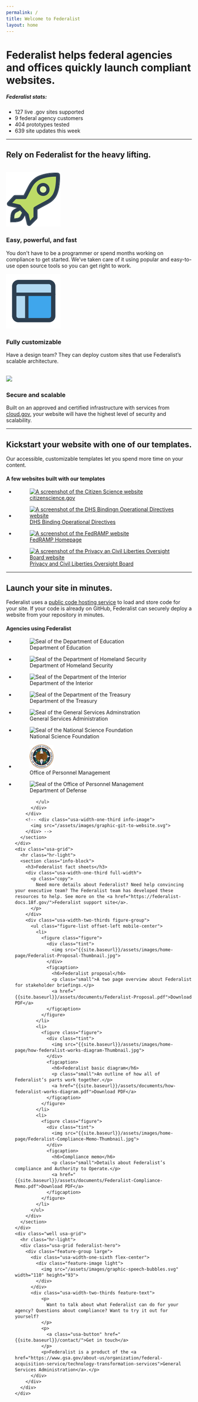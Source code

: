 ```yaml
---
permalink: /
title: Welcome to Federalist
layout: home
---
```

<div id="home" class="homepage">
    <div class="well">
      <div class="usa-grid federalist-hero">
        <div class="usa-width-two-thirds hero-heading">
          <h1>
            Federalist helps federal agencies and offices quickly launch compliant websites.
          </h1>
        </div>
        <div class="usa-width-one-third usa-hero-callout">
          <h5 class="contrast-heading">Federalist stats:</h5>
          <ul>
            <li>127 live .gov sites supported</li>
            <li>9 federal agency customers</li>
            <li>404 prototypes tested</li>
            <li>639 site updates this week</li>
          </ul>
        </div>
      </div>
    </div>
    <div class="usa-grid info-block">
      <hr class="hr-light">
      <h2><a id="page-body"></a>Rely on Federalist for the heavy lifting.</h2>
      <br>
      <section class="features">
        <div class="feature-group">
          <div class="usa-width-one-sixth">
            <div class="feature-image">
              <img src="/assets/images/icons/icon-rocket-color.svg">
            </div>
          </div>
          <div class="usa-width-three-fourths feature-text">
            <h3>Easy, powerful, and fast</h3>
            <p>You don't have to be a programmer or spend months working on compliance to get started. We’ve taken care of it using popular and easy-to-use open source tools so you can get right to work.</p>
          </div>
        </div>
        <div class="feature-group">
          <div class="usa-width-one-sixth">
            <div class="feature-image">
              <img src="/assets/images/icons/icon-layout-color.svg">
            </div>
          </div>
          <div class="usa-width-three-fourths feature-text">
            <h3>Fully customizable</h3>
            <p>Have a design team? They can deploy custom sites that use Federalist’s scalable architecture.<br><br></p>
          </div>
        </div>
        <div class="feature-group">
          <div class="usa-width-one-sixth">
            <div class="feature-image">
              <img src="{{site.baseurl}}/assets/images/icons/icon-lock-color.svg">
            </div>
          </div>
          <div class="usa-width-three-fourths feature-text">
            <h3>Secure and scalable</h3>
            <p>Built on an approved and certified infrastructure with services from <a href="https://cloud.gov/">cloud.gov</a>, your website will have the highest level of security and scalability.</p>
          </div>
        </div>
      </section>
    </div>
    <div class="usa-grid">
      <hr class="hr-light">
      <section class="info-block">
        <div class="description">
          <h2>Kickstart your website with one of our templates.</h2>
          <p class="copy">
            Our accessible, customizable templates let you spend more time on your content.
          </p>
          <div class="figure-group">
            <h4>A few websites built with our templates</h4>
            <ul class="figure-list mobile-center">
              <li>
                <a href="https://www.citizenscience.gov">
                <figure class="figure figure-seal">
                  <div class="tint">
                    <img src="{{site.baseurl}}/assets/images/www.citizenscience.gov.jpg" alt="A screenshot of the Citizen Science website">
                  </div>
                  <figcaption>citizenscience.gov</figcaption>
                </figure>
                </a>
              </li>
              <li>
                <a href="https://cyber.dhs.gov">
                <figure class="figure figure-seal">
                  <div class="tint">
                    <img src="{{site.baseurl}}/assets/images/cyber.dhs.gov.jpg"  alt="A screenshot of the DHS Bindingn Operational Directives website">
                  </div>
                  <figcaption>DHS Binding Operational Directives</figcaption>
                </figure>
                </a>
              </li>
              <li>
                <a href="https://fedramp.gov">
                <figure class="figure figure-seal">
                  <div class="tint">
                    <img src="{{site.baseurl}}/assets/images/www.fedramp.gov.jpg" alt="A screenshot of the FedRAMP website">
                  </div>
                  <figcaption>FedRAMP Homepage</figcaption>
                </figure>
                </a>
              </li>
              <li>
                <a href="https://pclob.gov">
                  <figure class="figure figure-seal">
                    <div class="tint">
                      <img src="{{site.baseurl}}/assets/images/www.pclob.gov.jpg"  alt="A screenshot of the Privacy an Civil Liberties Oversight Board website">
                    </div>
                    <figcaption>Privacy and Civil Liberties Oversight Board</figcaption>
                  </figure>
                </a>
              </li>
            </ul>
          </div>
        </div>
        <!-- <div class="usa-width-one-third info-image">
          <img src="/assets/images/graphic-template.svg">
        </div> -->
      </section></div>
    <div class="usa-grid">
      <hr class="hr-light">
      <section class="info-block">
        <div class="description">
          <h2>Launch your site in minutes.</h2>
          <p class="copy">
            Federalist uses a <a href="https://github.com/">public code hosting service</a> to load and store code for your site. If your code is already on GitHub, Federalist can securely deploy a website from your repository in minutes.
          </p>
          <div class="figure-group">
            <h4>Agencies using Federalist</h4>
            <ul class="figure-list mobile-center">
              <li>
                <figure class="figure figure-seal">
                  <img src="{{site.baseurl}}/assets/images/logos/partners/500px-Education.png" alt="Seal of the Department of Education" height="64" width="64">
                  <figcaption>Department of Education</figcaption>
                </figure>
              </li>
              <li>
                <figure class="figure figure-seal">
                  <img src="{{site.baseurl}}/assets/images/logos/partners/500px-DHS.png" alt="Seal of the Department of Homeland Security" height="64" width="64">
                  <figcaption>Department of Homeland Security</figcaption>
                </figure>
              </li>
              <li>
                <figure class="figure figure-seal">
                  <img src="{{site.baseurl}}/assets/images/logos/partners/500px-DOI.png" alt="Seal of the Department of the Interior" height="64" width="64">
                  <figcaption>Department of the Interior</figcaption>
                </figure>
              </li>
              <li>
                <figure class="figure figure-seal">
                  <img src="{{site.baseurl}}/assets/images/logos/partners/500px-treasury.png" alt="Seal of the Department of the Treasury" height="64" width="64">
                  <figcaption>Department of the Treasury</figcaption>
                </figure>
              </li>
              <li>
                <figure class="figure figure-seal">
                  <img src="{{site.baseurl}}/assets/images/logos/partners/500px-GSA.png" alt="Seal of the General Services Adminstration" height="64" width="64">
                  <figcaption>General Services Administration</figcaption>
                </figure>
              </li>
              <li>
                <figure class="figure figure-seal">
                  <img src="{{site.baseurl}}/assets/images/logos/partners/500px-NSF.png" alt="Seal of the National Science Foundation" height="64" width="64">
                  <figcaption>National Science Foundation</figcaption>
                </figure>
              </li>
              <li>
                <figure class="figure figure-seal">
                  <img src="/assets/images/logos/partners/500px-OPM.png" alt="Seal of the Office of Personnel Management" height="64" width="64">
                  <figcaption>Office of Personnel Management</figcaption>
                </figure>
              </li>
              <li>
                <figure class="figure figure-seal">
                  <img src="https://dod.defense.gov/Portals/1/Images/service_seals/DODc.gif" alt="Seal of the Office of Personnel Management" height="64" width="64">
                  <figcaption>Department of Defense</figcaption>
                </figure>
              </li>
              
              
            </ul>
          </div>
        </div>
        <!-- <div class="usa-width-one-third info-image">
          <img src="/assets/images/graphic-git-to-website.svg">
        </div> -->
      </section>
    </div>
    <div class="usa-grid">
      <hr class="hr-light">
      <section class="info-block">
        <h3>Federalist fact sheets</h3>
        <div class="usa-width-one-third full-width">
          <p class="copy">
            Need more details about Federalist? Need help convincing your executive team? The Federalist team has developed these resources to help. See more on the <a href="https://federalist-docs.18f.gov/">Federalist support site</a>.
          </p>
        </div>
        <div class="usa-width-two-thirds figure-group">
          <ul class="figure-list offset-left mobile-center">
            <li>
              <figure class="figure">
                <div class="tint">
                  <img src="{{site.baseurl}}/assets/images/home-page/Federalist-Proposal-Thumbnail.jpg">
                </div>
                <figcaption>
                  <h6>Federalist proposal</h6>
                  <p class="small">A two page overview about Federalist for stakeholder briefings.</p>
                  <a href="{{site.baseurl}}/assets/documents/Federalist-Proposal.pdf">Download PDF</a>
                </figcaption>
              </figure>
            </li>
            <li>
              <figure class="figure">
                <div class="tint">
                  <img src="{{site.baseurl}}/assets/images/home-page/how-federalist-works-diagram-Thumbnail.jpg">
                </div>
                <figcaption>
                  <h6>Federalist basic diagram</h6>
                  <p class="small">An outline of how all of Federalist’s parts work together.</p>
                  <a href="{{site.baseurl}}/assets/documents/how-federalist-works-diagram.pdf">Download PDF</a>
                </figcaption>
              </figure>
            </li>
            <li>
              <figure class="figure">
                <div class="tint">
                  <img src="{{site.baseurl}}/assets/images/home-page/Federalist-Compliance-Memo-Thumbnail.jpg">
                </div>
                <figcaption>
                  <h6>Compliance memo</h6>
                  <p class="small">Details about Federalist’s compliance and Authority to Operate.</p>
                  <a href="{{site.baseurl}}/assets/documents/Federalist-Compliance-Memo.pdf">Download PDF</a>
                </figcaption>
              </figure>
            </li>
          </ul>
        </div>
      </section>
    </div>
    <div class="well usa-grid">
      <hr class="hr-light">      
      <div class="usa-grid federalist-hero">
        <div class="feature-group large">
          <div class="usa-width-one-sixth flex-center">
            <div class="feature-image light">
              <img src="/assets/images/graphic-speech-bubbles.svg" width="110" height="93">
            </div>
          </div>
          <div class="usa-width-two-thirds feature-text">
              <p>
                Want to talk about what Federalist can do for your agency? Questions about compliance? Want to try it out for yourself?
              </p>
              <p>
                <a class="usa-button" href="{{site.baseurl}}/contact/">Get in touch</a>
              </p>
              <p>Federalist is a product of the <a href="https://www.gsa.gov/about-us/organization/federal-acquisition-service/technology-transformation-services">General Services Administration</a>.</p>
          </div>
        </div>
      </div>
    </div>
  </div>